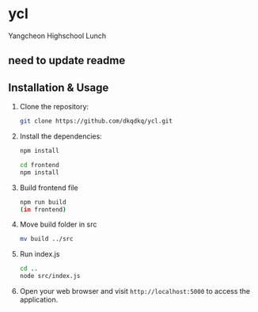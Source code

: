 # ycl

Yangcheon Highschool Lunch

## need to update readme

## Installation & Usage

1. Clone the repository:

    ```bash
    git clone https://github.com/dkqdkq/ycl.git
    ```

2. Install the dependencies:

    ```bash
    npm install
    ```

    ```bash
    cd frontend
    npm install
    ```

3. Build frontend file

    ```bash
    npm run build
    (in frontend)
    ```

4. Move build folder in src

    ```bash
    mv build ../src
    ```

5. Run index.js

    ```bash
    cd ..
    node src/index.js
    ```

6. Open your web browser and visit `http://localhost:5000` to access the application.
